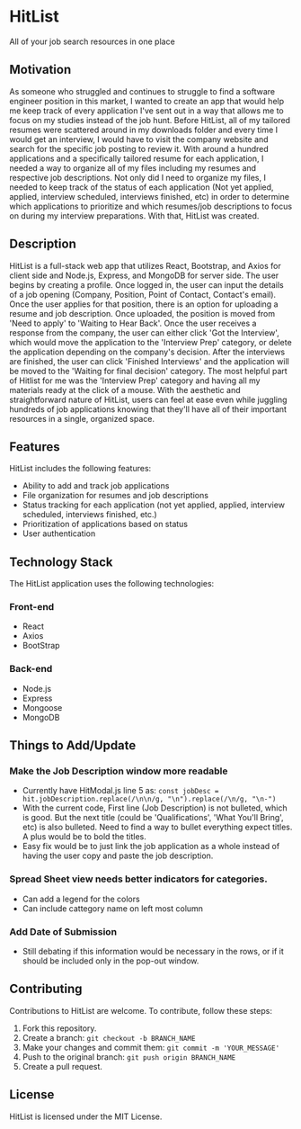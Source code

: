 # HitList

All of your job search resources in one place

## Motivation

 As someone who struggled and continues to struggle to find a software engineer position in this market, I wanted to create an app that would help me keep track of every application I've sent out in a way that allows me to focus on my studies instead of the job hunt. Before HitList, all of my tailored resumes were scattered around in my downloads folder and every time I would get an interview, I would have to visit the company website and search for the specific job posting to review it. With around a hundred applications and a specifically tailored resume for each application, I needed a way to organize all of my files including my resumes and respective job descriptions. Not only did I need to organize my files, I needed to keep track of the status of each application (Not yet applied, applied, interview scheduled, interviews finished, etc) in order to determine which applications to prioritize and which resumes/job descriptions to focus on during my interview preparations. With that, HitList was created.

 ## Description

 HitList is a full-stack web app that utilizes React, Bootstrap, and Axios for client side and Node.js, Express, and MongoDB for server side. The user begins by creating a profile. Once logged in, the user can input the details of a job opening (Company, Position, Point of Contact, Contact's email). Once the user applies for that position, there is an option for uploading a resume and job description. Once uploaded, the position is moved from 'Need to apply' to 'Waiting to Hear Back'. Once the user receives a response from the company, the user can either click 'Got the Interview', which would move the application to the 'Interview Prep' category, or delete the application depending on the company's decision. After the interviews are finished, the user can click 'Finished Interviews' and the application will be moved to the 'Waiting for final decision' category. The most helpful part of Hitlist for me was the 'Interview Prep' category and having all my materials ready at the click of a mouse. With the aesthetic and straightforward nature of HitList, users can feel at ease even while juggling hundreds of job applications knowing that they'll have all of their important resources in a single, organized space.

 ## Features

 HitList includes the following features:

 * Ability to add and track job applications
 * File organization for resumes and job descriptions
 * Status tracking for each application (not yet applied, applied, interview scheduled, interviews finished, etc.)
 * Prioritization of applications based on status
 * User authentication

 ## Technology Stack

The HitList application uses the following technologies:

### Front-end

- React
- Axios
- BootStrap

### Back-end

- Node.js
- Express
- Mongoose
- MongoDB

## Things to Add/Update

  ### Make the Job Description window more readable
  * Currently have HitModal.js line 5 as: ```const jobDesc = hit.jobDescription.replace(/\n\n/g, "\n").replace(/\n/g, "\n-")```
  * With the current code, First line (Job Description) is not bulleted, which is good. But the next title (could be 'Qualifications', 'What You'll Bring', etc) is also bulleted. Need to find a way to bullet everything expect titles. A plus would be to bold the titles.
  * Easy fix would be to just link the job application as a whole instead of having the user copy and paste the job description.

  ### Spread Sheet view needs better indicators for categories. 
  * Can add a legend for the colors
  * Can include cattegory name on left most column

  ### Add Date of Submission
  * Still debating if this information would be necessary in the rows, or if it should be included only in the pop-out window. 

## Contributing

Contributions to HitList are welcome. To contribute, follow these steps:

1. Fork this repository.
2. Create a branch: `git checkout -b BRANCH_NAME`
3. Make your changes and commit them: `git commit -m 'YOUR_MESSAGE'`
4. Push to the original branch: `git push origin BRANCH_NAME`
5. Create a pull request.

## License
HitList is licensed under the MIT License.
